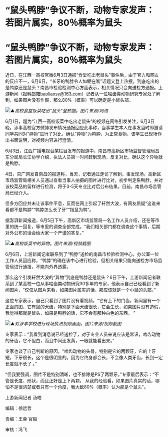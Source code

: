 # “鼠头鸭脖”争议不断，动物专家发声：若图片属实，80％概率为鼠头

# “鼠头鸭脖”争议不断，动物专家发声：若图片属实，80％概率为鼠头

近日，在江西一高校官微6月3日通报“食堂吃出老鼠头”事件后，由于官方和网友的反应不一，6月6日，“长牙的鸭脖令人如鲠在喉”话题又登上热搜。到底吃出的是鸭脖还是鼠头？南昌市检验检测中心方面表示，相关情况只会向送检方通报。上游新闻（报料邮箱baoliaosy@163.com）记者从一位啮齿类动物研究专家处了解到，如果图片没有作假，那么80%（概率）可以确定是小鼠头部。

![](https://inews.gtimg.com/om_bt/OFu1KEi1VYEz2n6tWTBnJB6_W_kQ_7fGWGtCIvcRy3qNUAA/1000)_▲高校食堂饭菜吃出“鼠头”登热搜。图片来源/网络_

6月1日，题为“江西一高校饭菜中吃出老鼠头”的视频在网络引发关注，6月3日晚，涉事高校官方微博发布情况通报回应此事称，当事学生本人在事发当时即邀请同学共同对“异物”进行了对比，确认“异物”为鸭脖，为正常食物，该学生已现场作出书面说明，对视频内容进行澄清。

6月3日，江西广播电视台某栏目发布的报道中，南昌市高新区市场监督管理局昌东分局局长江协学介绍，执法人员第一时间赶到现场，反复对比，确认这个异物就是鸭脖。

4日，央广网发自南昌的报道称，当天，记者通过走访了解到，事发现场，高新区市场监管局相关人员通过查看当事人拍摄的图片进行比对，初步判定系鸭脖，并对该校菜品的留样进行检测，将于3-5天专业比对后公布结果。目前，南昌市场监管局已经介入。

但多方回应并未让该事件平息，反而在网上引起了轩然大波，有网友质疑“这谁来看都不是鸭脖”“鸭脖怎么长了牙”“指鼠为鸭”。

据澎湃新闻报道，6月5日下午，高新区市场监管局一名工作人员介绍，还在等市里的统一回复，等市里的调查全部完成。“我们相关部门都在调查这个事情，后期对外公布的话会给大家一个严谨的答复。”

![](https://inews.gtimg.com/om_bt/OWk5HRwBx1ah19Pae3FuLQZxLqW7BeNd0aQkveEwez4voAA/1000)_▲高校饭菜中的异物。图片来源/视频截图_

6月6日，上游新闻记者联系到了“鸭脖”送检的南昌市检验检测中心，办公室一位工作人员回应称，“鸭脖”的确在该中心进行检验，但相关结果只能向送检方市场监管局进行通报，不能向外界透露。

那么这个引发轩然大波的“异物”到底是鸭脖还是鼠头？6日下午，上游新闻记者联系到了某高校一位从事啮齿类动物研究30多年的专家，他表示自己已经看到了新闻图片，“仅仅从图片来看，如果图片属实的话，那应该就是一个小鼠的头部。”

这位专家表示，自己只看到了图片没有看视频，“它有上下的门齿，新闻里有一个正面的图，它有鼠的犬齿，特别是下面犬齿很长，它会生长，如果图片没有造假，我觉得那就是鼠头，如果是鸭脖的话，它不会有那种白色的东西。
”

![](https://inews.gtimg.com/om_bt/OLyG05rlDM6-uaS347DVlZ0Yvurmo4nqOQowZjFZqD1XYAA/1000)_▲对涉事学校进行现场执法视频画面。图片来源/视频截图_

专家表示：“我看到消息说已经送检了，对于专业人员来说应该是常识，啮齿动物的牙齿，它不但白，而且中间还发黄，一眼就能看出来。”

专家也谈了自己判断的原因，“啮齿动物的头骨，特别是它的两颗牙，它的上牙短，下牙很长，这个是很明显的。因为它终身都会长，不会像人类牙齿，长到一定长度就不长了
。”

“但我要强调，图片不是特别清晰，也不排除是PS了两颗牙。”专家最后表示：“不管是长度、形状，而且正好是上下两颗，
从我的经验看，如果图片真实的话，哪怕不是很清楚或者只有一个角度，我大致80%（概率）认为那是个鼠头”。

上游新闻记者 汤皓

编辑：徐远哲

责编：王蓉 官毅

审核：冯飞

